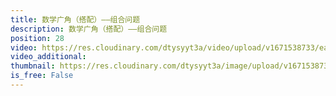 ```yaml
---
title: 数学广角（搭配）——组合问题
description: 数学广角（搭配）——组合问题
position: 28
video: https://res.cloudinary.com/dtysyyt3a/video/upload/v1671538733/easymath/2年级上/08单元搭配（一）/jph35jznt4ienqgvxric.mp4
video_additional: 
thumbnail: https://res.cloudinary.com/dtysyyt3a/image/upload/v1671538735/easymath/2年级上/08单元搭配（一）/tfj5sscp35rbjktliozp.png
is_free: False
---
```

